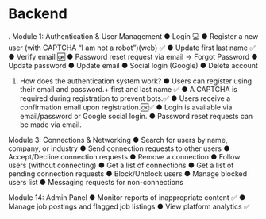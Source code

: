 # Backend

.
Module 1: Authentication & User Management
●	Login 💻
●	Register a new user (with CAPTCHA “I am not a robot”)(web) ✅
●	Update first last  name ✅
●	Verify email 🆗
●	Password reset request via email ->	Forgot Password
●	Update password
●	Update email 
●	Social login (Google)
●	Delete account


1. How does the authentication system work?
●	Users can register using their email and password.+ first and last name ✅
●	A CAPTCHA is required during registration to prevent bots.✅
●	Users receive a confirmation email upon registration.🆗✅
●	Login is available via email/password or Google social login.
●	Password reset requests can be made via email.



 Module 3: Connections & Networking
●	Search for users by name, company, or industry
●	Send connection requests to other users
●	Accept/Decline connection requests
●	Remove a connection
●	Follow users (without connecting)
●	Get a list of connections
●	Get a list of pending connection requests
●	Block/Unblock users
●	Manage blocked users list
●	Messaging requests for non-connections



Module 14: Admin Panel
●	Monitor reports of inappropriate content ✅
●	Manage job postings and flagged job listings
●	View platform analytics ✅

